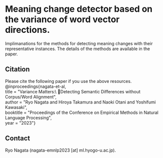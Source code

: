 # Meaning change detector based on the variance of word vector directions.
Implimanations for the methods for detecting meaning changes with their representative instances. The details of the methods are available in the paper.

## Citation
Please cite the following paper if you use the above resources.  
@inproceedings\{nagata-et-al,   
 title = "Variance Matters:\ Detecting Semantic Differences without Corpus/Word Alignment",  
 author = "Ryo Nagata and Hiroya Takamura and Naoki Otani and Yoshifumi Kawasaki",  
 booktitle = "Proceedings of the Conference on Empirical Methods in Natural Language Processing",  
 year = "2023"\}  

## Contact
Ryo Nagata (nagata-emnlp2023 [at] ml.hyogo-u.ac.jp).
